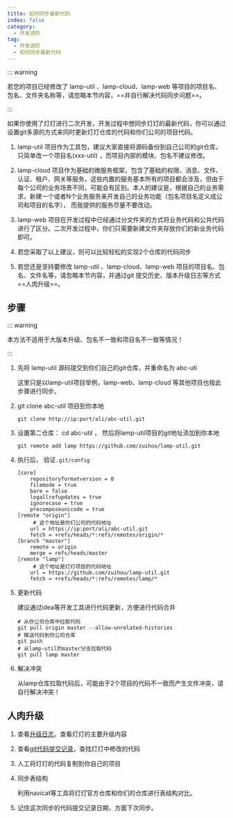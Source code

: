 ```yaml
---
title: 如何同步最新代码
index: false
category:
  - 开发进阶
tag:
  - 开发进阶
  - 如何同步最新代码
---
```


::: warning

若您的项目已经修改了 lamp-util 、lamp-cloud、lamp-web 等项目的项目名、包名、文件夹名称等，请忽略本节内容，==并自行解决代码同步问题==。

:::

如果你使用了灯灯进行二次开发，开发过程中想同步灯灯的最新代码，你可以通过设置git多源的方式来同时更新灯灯仓库的代码和你们公司的项目代码。

1. lamp-util 项目作为工具包，建议大家直接将源码备份到自己公司的git仓库，只简单改一个项目名(xxx-util) ，而项目内部的模块、包名不建议修改。

2. lamp-cloud 项目作为基础的微服务框架，包含了基础的权限、消息、文件、认证、租户、网关等服务，这些内置的服务基本所有的项目都会涉及，但由于每个公司的业务场景不同，可能会有区别。本人的建议是，根据自己的业务需求，新建一个或者N个业务服务来开发自己的业务功能（包名项目名定义成公司和项目的名字）， 而我提供的服务尽量不要改动。

3. lamp-web 项目在开发过程中已经通过分文件夹的方式将业务代码和公共代码进行了区分。二次开发过程中，你们只需要新建文件夹存放你们的新业务代码即可。

4. 若您采取了以上建议，则可以比较轻松的实现2个仓库的代码同步

5. 若您还是坚持要修改 lamp-util 、lamp-cloud、lamp-web  项目的项目名、包名、文件名等，请忽略本节内容，并通过git 提交历史、版本升级日志等方式==人肉升级==。

   

## 步骤

::: warning

本方法不适用于大版本升级、包名不一致和项目名不一致等情况！  

:::

1. 先将 lamp-util 源码提交到你们自己的git仓库，并重命名为 abc-uti

   这里只是以lamp-util项目举例，lamp-web、lamp-cloud 等其他项目也按此步骤进行同步。

2. git clone abc-util 项目到你本地

   ```shell
   git clone http://ip:port/ali/abc-util.git
   ```
3. 设置第二仓库：  cd abc-util ， 然后将lamp-util项目的git地址添加到你本地

   ```shell
   git remote add lamp https://github.com/zuihou/lamp-util.git 
   ```
4. 执行后， 验证`.git/config`

   ```properties
   [core]
       repositoryformatversion = 0
       filemode = true
       bare = false
       logallrefupdates = true
       ignorecase = true
       precomposeunicode = true
   [remote "origin"]
   		# 这个地址是你们公司的代码地址
       url = https://ip:port/ali/abc-util.git
       fetch = +refs/heads/*:refs/remotes/origin/*
   [branch "master"]
       remote = origin
       merge = refs/heads/master
   [remote "lamp"]
   		# 这个地址是灯灯项目的代码地址
       url = https://github.com/zuihou/lamp-util.git
       fetch = +refs/heads/*:refs/remotes/lamp/*
   ```
5. 更新代码

   建议通过idea等开发工具进行代码更新，方便进行代码合并

   ```shell
   # 从你公司仓库中拉取代码
   git pull origin master --allow-unrelated-histories
   # 推送代码到你公司仓库
   git push
   # 从lamp-util的master分支拉取代码 
   git pull lamp master
   ```
6. 解决冲突

   从lamp仓库拉取代码后，可能由于2个项目的代码不一致而产生文件冲突，请自行解决冲突！ 



## 人肉升级

1. 查看[升级日志](https://tangyh.top/upgrade/4.x%E7%89%88%E6%9C%AC%E5%8D%87%E7%BA%A7%E6%97%A5%E5%BF%97)，查看灯灯的主要升级内容

2. 查看[git代码提交记录](http://git.tangyh.top/zuihou/lamp-cloud-pro-datasource-column/commits/master)，查找灯灯中修改的代码

3. 人工将灯灯的代码复制到你自己的项目

4. 同步表结构

   利用navicat等工具将灯灯官方仓库和你们的仓库进行表结构对比。

5. 记住这次同步的代码提交记录日期，方面下次同步。
